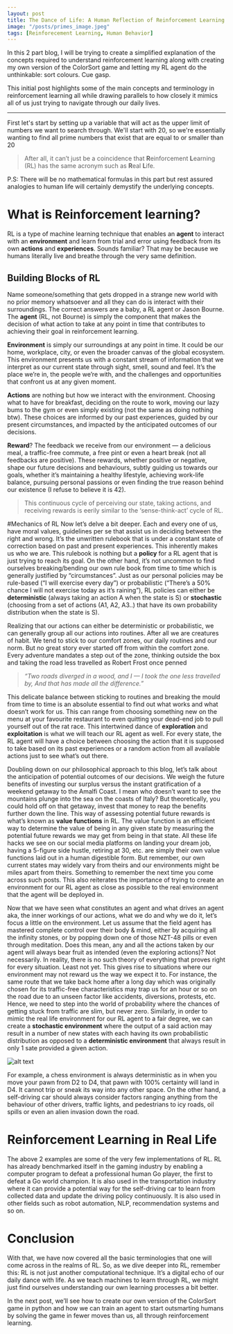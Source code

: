 ```yaml
---
layout: post
title: The Dance of Life: A Human Reflection of Reinforcement Learning Part 1
image: "/posts/primes_image.jpeg"
tags: [Reinforecement Learning, Human Behavior]
---
```


In this 2 part blog, I will be trying to create a simplified explanation of the concepts required to understand reinforcement learning along with creating my own version of the ColorSort game and letting my RL agent do the unthinkable: sort colours. Cue gasp.

This initial post highlights some of the main concepts and terminology in reinforcement learning all while drawing parallels to how closely it mimics all of us just trying to navigate through our daily lives.

---

First let's start by setting up a variable that will act as the upper limit of numbers we want to search through. We'll start with 20, so we're essentially wanting to find all prime numbers that exist that are equal to or smaller than 20

> After all, it can’t just be a coincidence that **R**einforcement **L**earning (RL) has the same acronym such as **R**eal **L**ife.

P.S: There will be no mathematical formulas in this part but rest assured analogies to human life will certainly demystify the underlying concepts.

# What is Reinforcement learning?
RL is a type of machine learning technique that enables an **agent** to interact with an **environment** and learn from trial and error using feedback from its own **actions** and **experiences**. Sounds familiar? That may be because we humans literally live and breathe through the very same definition.

## Building Blocks of RL
Name someone/something that gets dropped in a strange new world with no prior memory whatsoever and all they can do is interact with their surroundings. The correct answers are a baby, a RL agent or Jason Bourne. The **agent** (RL, not Bourne) is simply the component that makes the decision of what action to take at any point in time that contributes to achieving their goal in reinforcement learning.

**Environment** is simply our surroundings at any point in time. It could be our home, workplace, city, or even the broader canvas of the global ecosystem. This environment presents us with a constant stream of information that we interpret as our current state through sight, smell, sound and feel. It’s the place we’re in, the people we’re with, and the challenges and opportunities that confront us at any given moment.

**Actions** are nothing but how we interact with the environment. Choosing what to have for breakfast, deciding on the route to work, moving our lazy bums to the gym or even simply existing (not the same as doing nothing btw). These choices are informed by our past experiences, guided by our present circumstances, and impacted by the anticipated outcomes of our decisions.

**Reward**? The feedback we receive from our environment — a delicious meal, a traffic-free commute, a free pint or even a heart break (not all feedbacks are positive). These rewards, whether positive or negative, shape our future decisions and behaviours, subtly guiding us towards our goals, whether it’s maintaining a healthy lifestyle, achieving work-life balance, pursuing personal passions or even finding the true reason behind our existence (I refuse to believe it is 42).

> This continuous cycle of perceiving our state, taking actions, and receiving rewards is eerily similar to the ‘sense-think-act’ cycle of RL.

#Mechanics of RL
Now let’s delve a bit deeper. Each and every one of us, have moral values, guidelines per se that assist us in deciding between the right and wrong. It’s the unwritten rulebook that is under a constant state of correction based on past and present experiences. This inherently makes us who we are. This rulebook is nothing but a **policy** for a RL agent that is just trying to reach its goal. On the other hand, it’s not uncommon to find ourselves breaking/bending our own rule book from time to time which is generally justified by “circumstances”. Just as our personal policies may be rule-based (“I will exercise every day”) or probabilistic (“There’s a 50% chance I will not exercise today as it’s raining”), RL policies can either be **deterministic** (always taking an action A when the state is S) or **stochastic** (choosing from a set of actions (A1, A2, A3..) that have its own probability distribution when the state is S).

Realizing that our actions can either be deterministic or probabilistic, we can generally group all our actions into routines. After all we are creatures of habit. We tend to stick to our comfort zones, our daily routines and our norm. But no great story ever started off from within the comfort zone. Every adventure mandates a step out of the zone, thinking outside the box and taking the road less travelled as Robert Frost once penned

> *“Two roads diverged in a wood, and I — I took the one less travelled by, And that has made all the difference.”*

This delicate balance between sticking to routines and breaking the mould from time to time is an absolute essential to find out what works and what doesn’t work for us. This can range from choosing something new on the menu at your favourite restaurant to even quitting your dead-end job to pull yourself out of the rat race. This intertwined dance of **exploration** and **exploitation** is what we will teach our RL agent as well. For every state, the RL agent will have a choice between choosing the action that it is supposed to take based on its past experiences or a random action from all available actions just to see what’s out there.

Doubling down on our philosophical approach to this blog, let’s talk about the anticipation of potential outcomes of our decisions. We weigh the future benefits of investing our surplus versus the instant gratification of a weekend getaway to the Amalfi Coast. I mean who doesn’t want to see the mountains plunge into the sea on the coasts of Italy? But theoretically, you could hold off on that getaway, invest that money to reap the benefits further down the line. This way of assessing potential future rewards is what’s known as **value functions** in RL. The value function is an efficient way to determine the value of being in any given state by measuring the potential future rewards we may get from being in that state. All these life hacks we see on our social media platforms on landing your dream job, having a 5-figure side hustle, retiring at 30, etc. are simply their own value functions laid out in a human digestible form. But remember, our own current states may widely vary from theirs and our environments might be miles apart from theirs. Something to remember the next time you come across such posts. This also reiterates the importance of trying to create an environment for our RL agent as close as possible to the real environment that the agent will be deployed in.

Now that we have seen what constitutes an agent and what drives an agent aka, the inner workings of our actions, what we do and why we do it, let’s focus a little on the environment. Let us assume that the field agent has mastered complete control over their body & mind, either by acquiring all the infinity stones, or by popping down one of those NZT-48 pills or even through meditation. Does this mean, any and all the actions taken by our agent will always bear fruit as intended (even the exploring actions)? Not necessarily. In reality, there is no such theory of everything that proves right for every situation. Least not yet. This gives rise to situations where our environment may not reward us the way we expect it to. For instance, the same route that we take back home after a long day which was originally chosen for its traffic-free characteristics may trap us for an hour or so on the road due to an unseen factor like accidents, diversions, protests, etc. Hence, we need to step into the world of probability where the chances of getting stuck from traffic are slim, but never zero. Similarly, in order to mimic the real life environment for our RL agent to a fair degree, we can create a **stochastic environment** where the output of a said action may result in a number of new states with each having its own probabilistic distribution as opposed to a **deterministic environment** that always result in only 1 sate provided a given action.

![alt text](/posts/primes_image.jpeg)

For example, a chess environment is always deterministic as in when you move your pawn from D2 to D4, that pawn with 100% certainty will land in D4. It cannot trip or sneak its way into any other space. On the other hand, a self-driving car should always consider factors ranging anything from the behaviour of other drivers, traffic lights, and pedestrians to icy roads, oil spills or even an alien invasion down the road.

# Reinforcement Learning in Real Life
The above 2 examples are some of the very few implementations of RL. RL has already benchmarked itself in the gaming industry by enabling a computer program to defeat a professional human Go player, the first to defeat a Go world champion. It is also used in the transportation industry where it can provide a potential way for the self-driving car to learn from collected data and update the driving policy continuously. It is also used in other fields such as robot automation, NLP, recommendation systems and so on.

# Conclusion
With that, we have now covered all the basic terminologies that one will come across in the realms of RL. So, as we dive deeper into RL, remember this: RL is not just another computational technique. It’s a digital echo of our daily dance with life. As we teach machines to learn through RL, we might just find ourselves understanding our own learning processes a bit better.

In the next post, we’ll see how to create our own version of the ColorSort game in python and how we can train an agent to start outsmarting humans by solving the game in fewer moves than us, all through reinforcement learning.
